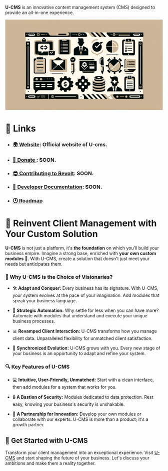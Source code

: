 **U-CMS** is an innovative content management system (CMS) designed to provide an all-in-one experience.

<p align="center">
  <img src="/images/image-top-header.png" alt="Illustration of U-CMS." />
</p>

# 🔗 Links

- ### [🌍 Website](https://u-cms.eu): Official website of U-cms.
- ### [💖 Donate ](): SOON.
- ### [😎 Contributing to Revolt](): SOON.
- ### [🔧 Developer Documentation](): SOON.
- ### [🕓 Roadmap](https://u-cms.notion.site/bc6332f7851c4322abd886e1b8762a56?v=9f0dcf146f9543ea9aee606bfbbfc448&pvs=4)

# 🌟 Reinvent Client Management with Your Custom Solution

**U-CMS** is not just a platform, it's **the foundation** on which you'll build your business empire. Imagine a strong base, enriched with **your own custom modules** 🧩. With U-CMS, create a solution that doesn't just meet your needs but anticipates them.

### 🚀 Why U-CMS is the Choice of Visionaries?

- 🛠️ **Adapt and Conquer:** Every business has its signature. With U-CMS, your system evolves at the pace of your imagination. Add modules that speak your business language.

- 👥 **Strategic Automation:** Why settle for less when you can have more? Automate with modules that understand and execute your unique business processes.

- 📊 **Revamped Client Interaction:** U-CMS transforms how you manage client data. Unparalleled flexibility for unmatched client satisfaction.

- 🌱 **Synchronized Evolution:** U-CMS grows with you. Every new stage of your business is an opportunity to adapt and refine your system.

### 🔍 Key Features of U-CMS

- 💻 **Intuitive, User-Friendly, Unmatched:** Start with a clean interface, then add modules for a system that works for you.

- 🔒 **A Bastion of Security:** Modules dedicated to data protection. Rest easy, knowing your business's security is unshakable.

- 🤝 **A Partnership for Innovation:** Develop your own modules or collaborate with our experts. U-CMS is more than a product; it's a growth partner.

## 🚩 Get Started with U-CMS

Transform your client management into an exceptional experience. Visit [U-CMS](http://u-cms.eu/) and start shaping the future of your business. Let's discuss your ambitions and make them a reality together.







